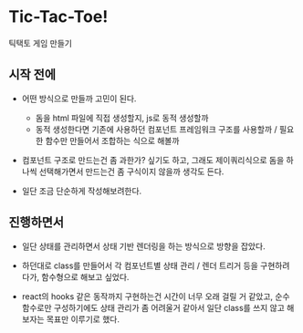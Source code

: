 # Tic-Tac-Toe! 

틱택토 게임 만들기

## 시작 전에

- 어떤 방식으로 만들까 고민이 된다. 
  - 돔을 html 파일에 직접 생성할지, js로 동적 생성할까 
  - 동적 생성한다면 기존에 사용하던 컴포넌트 프레임워크 구조를 사용할까 / 필요한 함수만 만들어서 조합하는 식으로 해볼까 

- 컴포넌트 구조로 만드는건 좀 과한가? 싶기도 하고, 그래도 제이쿼리식으로 돔을 하나씩 선택해가면서 만드는건 좀 구식이지 않을까 생각도 든다. 

- 일단  조금 단순하게 작성해보려한다.

## 진행하면서

- 일단 상태를 관리하면서 상태 기반 렌더링을 하는 방식으로 방향을 잡았다.

- 하던대로 class를 만들어서 각 컴포넌트별 상태 관리 / 렌더 트리거 등을 구현하려다가, 함수형으로 해보고 싶었다.

- react의 hooks 같은 동작까지 구현하는건 시간이 너무 오래 걸릴 거 같았고, 순수함수로만 구성하기에도 상태 관리가 좀 어려울거 같아서 일단 class를 쓰지 않고 해보자는 목표만 이루기로 했다.



